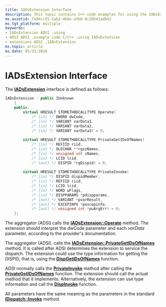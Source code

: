 ```yaml
---
title: IADsExtension Interface
description: This topic contains C++ code examples for using the IADsExtension interface.
ms.assetid: fa94cc55-1ab2-4b6e-a3b6-8c20542adb42
ms.tgt_platform: multiple
keywords:
- IADsExtension ADSI ,using
- ADSI ADSI ,example code C/C++ ,using IADsExtension
- extensions ADSI ,IADsExtension
ms.topic: article
ms.date: 05/31/2018
---
```


# IADsExtension Interface

The [**IADsExtension**](/windows/desktop/api/Iads/nn-iads-iadsextension) interface is defined as follows:


```C++
IADsExtension : public IUnknown
    {
    public:
        virtual HRESULT STDMETHODCALLTYPE Operate( 
            /* [in] */ DWORD dwCode,
            /* [in] */ VARIANT varData1,
            /* [in] */ VARIANT varData2,
            /* [in] */ VARIANT varData3) = 0;
 
        virtual HRESULT STDMETHODCALLTYPE PrivateGetIDsOfNames( 
            /* [in] */ REFIID riid,
            /* [in] */ OLECHAR **rgszNames,
            /* [in] */ unsigned int cNames,
            /* [in] */ LCID lcid,
            /* [out] */ DISPID *rgDispid) = 0;
 
        virtual HRESULT STDMETHODCALLTYPE PrivateInvoke( 
            /* [in] */ DISPID dispidMember,
            /* [in] */ REFIID riid,
            /* [in] */ LCID lcid,
            /* [in] */ WORD wFlags,
            /* [in] */ DISPPARAMS *pdispparams,
            /* [out] */ VARIANT *pvarResult,
            /* [out] */ EXCEPINFO *pexcepinfo,
            /* [out] */ unsigned int *puArgErr) = 0;
    };
```



The aggregator (ADSI) calls the [**IADsExtension::Operate**](/windows/desktop/api/Iads/nf-iads-iadsextension-operate) method. The extension should interpret the *dwCode* parameter and each *varData* parameter, according to the provider's documentation.

The aggregator (ADSI), calls the [**IADsExtension::PrivateGetIDsOfNames**](/windows/desktop/api/Iads/nf-iads-iadsextension-privategetidsofnames) method. It is called after ADSI determines the extension to service the dispatch. The extension could use the type information for getting the DISPID, that is, using the [**DispGetIDsOfNames**](https://docs.microsoft.com/previous-versions/windows/desktop/api/oleauto/nf-oleauto-dispgetidsofnames) function.

ADSI normally calls the [**PrivateInvoke**](/windows/desktop/api/Iads/nf-iads-iadsextension-privateinvoke) method after calling the [**PrivateGetIDsOfNames**](/windows/desktop/api/Iads/nf-iads-iadsextension-privategetidsofnames) function. The extension should call the actual method that it implements. Alternatively, the extension can use type information and call the [**DispInvoke**](https://msdn.microsoft.com/library/ms221366(v=VS.71).aspx) function.

All parameters have the same meaning as the parameters in the standard [**IDispatch::Invoke**](https://msdn.microsoft.com/library/ms221479(v=VS.71).aspx) method.

 

 




